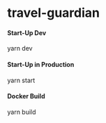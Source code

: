 # travel-guardian
#### Start-Up Dev
yarn dev

#### Start-Up in Production
yarn start

#### Docker Build
yarn build

